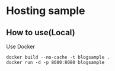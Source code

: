 # Hosting sample

## How to use(Local)
Use Docker
```
docker build --no-cache -t blogsample .
docker run -d -p 8080:8080 blogsample
```